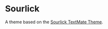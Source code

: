 # Sourlick

A theme based on the [Sourlick TextMate Theme](http://colorsublime.com/theme/Sourlick).
